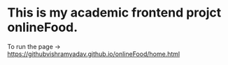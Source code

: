 # This is my academic frontend projct onlineFood.
To run the page -> https://githubvishramyadav.github.io/onlineFood/home.html
